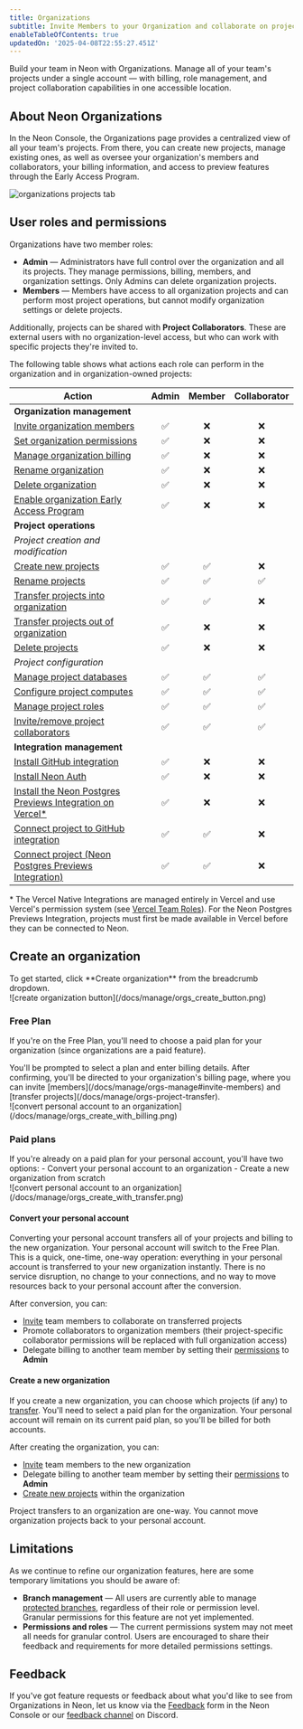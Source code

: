 ```yaml
---
title: Organizations
subtitle: Invite Members to your Organization and collaborate on projects
enableTableOfContents: true
updatedOn: '2025-04-08T22:55:27.451Z'
---
```


Build your team in Neon with Organizations. Manage all of your team's projects under a single account — with billing, role management, and project collaboration capabilities in one accessible location.

## About Neon Organizations

In the Neon Console, the Organizations page provides a centralized view of all your team's projects. From there, you can create new projects, manage existing ones, as well as oversee your organization's members and collaborators, your billing information, and access to preview features through the Early Access Program.

![organizations projects tab](/docs/manage/org_projects.png)

## User roles and permissions

Organizations have two member roles:

- **Admin** — Administrators have full control over the organization and all its projects. They manage permissions, billing, members, and organization settings. Only Admins can delete organization projects.
- **Members** — Members have access to all organization projects and can perform most project operations, but cannot modify organization settings or delete projects.

Additionally, projects can be shared with **Project Collaborators**. These are external users with no organization-level access, but who can work with specific projects they're invited to.

The following table shows what actions each role can perform in the organization and in organization-owned projects:

| Action                                                                                                                       | Admin | Member | Collaborator |
| ---------------------------------------------------------------------------------------------------------------------------- | :---: | :----: | :----------: |
| **Organization management**                                                                                                  |       |        |              |
| [Invite organization members](/docs/manage/orgs-manage#invite-members)                                                       |  ✅   |   ❌   |      ❌      |
| [Set organization permissions](/docs/manage/orgs-manage#set-permissions)                                                     |  ✅   |   ❌   |      ❌      |
| [Manage organization billing](/docs/manage/orgs-manage#billing)                                                              |  ✅   |   ❌   |      ❌      |
| [Rename organization](/docs/manage/orgs-manage#rename-an-organization)                                                       |  ✅   |   ❌   |      ❌      |
| [Delete organization](/docs/manage/orgs-manage#delete-an-organization)                                                       |  ✅   |   ❌   |      ❌      |
| [Enable organization Early Access Program](/docs/introduction/roadmap#join-the-neon-early-access-program)                    |  ✅   |   ❌   |      ❌      |
| **Project operations**                                                                                                       |       |        |              |
| *Project creation and modification*                                                                                          |       |        |              |
| [Create new projects](/docs/manage/orgs-manage#create-and-delete-projects)                                                  |  ✅   |   ✅   |      ❌      |
| [Rename projects](/docs/manage/projects)                                                                                     |  ✅   |   ✅   |      ✅      |
| [Transfer projects into organization](/docs/manage/orgs-project-transfer)                                                   |  ✅   |   ✅   |      ❌      |
| [Transfer projects out of organization](/docs/manage/orgs-project-transfer)                                                 |  ✅   |   ❌   |      ❌      |
| [Delete projects](/docs/manage/orgs-manage#create-and-delete-projects)                                                       |  ✅   |   ❌   |      ❌      |
| *Project configuration*                                                                                                      |       |        |              |
| [Manage project databases](/docs/manage/databases)                                                                           |  ✅   |   ✅   |      ✅      |
| [Configure project computes](/docs/manage/endpoints)                                                                         |  ✅   |   ✅   |      ✅      |
| [Manage project roles](/docs/manage/users)                                                                                   |  ✅   |   ✅   |      ✅      |
| [Invite/remove project collaborators](/docs/guides/project-collaboration-guide#invite-collaborators)                         |  ✅   |   ✅   |      ✅      |
| **Integration management**                                                                                                   |       |        |              |
| [Install GitHub integration](/docs/guides/neon-github-integration#install-the-github-app-and-connect-your-neon-project)      |  ✅   |   ❌   |      ❌      |
| [Install Neon Auth](/docs/guides/neon-auth#permissions)                                                                      |  ✅   |   ❌   |      ❌      |
| [Install the Neon Postgres Previews Integration on Vercel\*](/docs/guides/vercel-previews-integration#how-to-install)          |  ✅   |   ❌   |      ❌      |
| [Connect project to GitHub integration](/docs/guides/neon-github-integration#connect-more-neon-projects-with-the-github-app) |  ✅   |   ✅   |      ❌      |
| [Connect project (Neon Postgres Previews Integration)](/docs/guides/vercel-previews-integration#how-to-install)              |  ✅   |   ✅   |      ❌      |

\* The Vercel Native Integrations are managed entirely in Vercel and use Vercel's permission system (see [Vercel Team Roles](https://vercel.com/docs/rbac/access-roles/team-level-roles)). For the Neon Postgres Previews Integration, projects must first be made available in Vercel before they can be connected to Neon.

## Create an organization

<div style={{ display: 'flex', alignItems: 'top' }}>
  <div style={{ flex: '0 0 45%', paddingRight: '20px' }}>
    To get started, click **Create organization** from the breadcrumb dropdown.
  </div>
  <div style={{ flex: '0 0 55%', marginTop: '-20px' }}>
    ![create organization button](/docs/manage/orgs_create_button.png)
  </div>
</div>

### Free Plan

If you're on the Free Plan, you'll need to choose a paid plan for your organization (since organizations are a paid feature).

<div style={{ display: 'flex', alignItems: 'top' }}>
  <div style={{ flex: '0 0 45%', paddingRight: '20px' }}>
    You'll be prompted to select a plan and enter billing details. After confirming, you'll be directed to your organization's billing page, where you can invite [members](/docs/manage/orgs-manage#invite-members) and [transfer projects](/docs/manage/orgs-project-transfer).
  </div>
  <div style={{ flex: '0 0 55%', marginTop: '-20px' }}>
  ![convert personal account to an organization](/docs/manage/orgs_create_with_billing.png)
  </div>
</div>

### Paid plans

<div style={{ display: 'flex', alignItems: 'top' }}>
  <div style={{ flex: '0 0 45%', paddingRight: '20px' }}>
    If you're already on a paid plan for your personal account, you'll have two options:
    - Convert your personal account to an organization
    - Create a new organization from scratch
  </div>
  <div style={{ flex: '0 0 55%', marginTop: '-20px' }}>
    ![convert personal account to an organization](/docs/manage/orgs_create_with_transfer.png)
  </div>
</div>

#### Convert your personal account

Converting your personal account transfers all of your projects and billing to the new organization. Your personal account will switch to the Free Plan. This is a quick, one-time, one-way operation: everything in your personal account is transferred to your new organization instantly. There is no service disruption, no change to your connections, and no way to move resources back to your personal account after the conversion.

After conversion, you can:

- [Invite](/docs/manage/orgs-manage#invite-members) team members to collaborate on transferred projects
- Promote collaborators to organization members (their project-specific collaborator permissions will be replaced with full organization access)
- Delegate billing to another team member by setting their [permissions](/docs/manage/orgs-manage#set-permissions) to **Admin**

#### Create a new organization

If you create a new organization, you can choose which projects (if any) to [transfer](/docs/manage/orgs-project-transfer). You'll need to select a paid plan for the organization. Your personal account will remain on its current paid plan, so you'll be billed for both accounts.

After creating the organization, you can:

- [Invite](/docs/manage/orgs-manage#invite-members) team members to the new organization
- Delegate billing to another team member by setting their [permissions](/docs/manage/orgs-manage#set-permissions) to **Admin**
- [Create new projects](/docs/manage/orgs-manage#create-and-delete-projects) within the organization

<Admonition type="note">
Project transfers to an organization are one-way. You cannot move organization projects back to your personal account.
</Admonition>

## Limitations

As we continue to refine our organization features, here are some temporary limitations you should be aware of:

- **Branch management** — All users are currently able to manage [protected branches](/docs/guides/protected-branches), regardless of their role or permission level. Granular permissions for this feature are not yet implemented.
- **Permissions and roles** — The current permissions system may not meet all needs for granular control. Users are encouraged to share their feedback and requirements for more detailed permissions settings.

## Feedback

If you've got feature requests or feedback about what you'd like to see from Organizations in Neon, let us know via the [Feedback](https://console.neon.tech/app/projects?modal=feedback) form in the Neon Console or our [feedback channel](https://discord.com/channels/1176467419317940276/1176788564890112042) on Discord.

<NeedHelp/>
